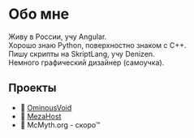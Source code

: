 # Обо мне
Живу в России, учу Angular.<br>
Хорошо знаю Python, поверхностно знаком с С++.<br>
Пишу скрипты на SkriptLang, учу Denizen.<br>
Немного графический дизайнер (самоучка).

## Проекты
- 🌆 [OminousVoid](https://ominousvoid.net)
- 🌠 [MezaHost](https://ds.meza.one)
- 🌅 McMyth.org - скоро™

